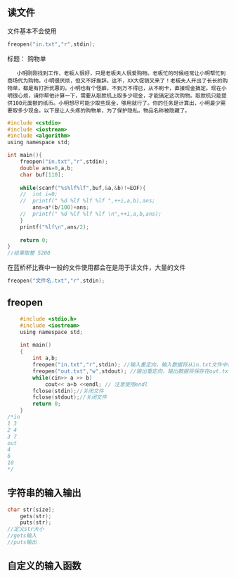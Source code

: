 ## 读文件

文件基本不会使用

```c
freopen("in.txt","r",stdin);
```

标题： 购物单

       小明刚刚找到工作，老板人很好，只是老板夫人很爱购物。老板忙的时候经常让小明帮忙到商场代为购物。小明很厌烦，但又不好推辞。这不，XX大促销又来了！老板夫人开出了长长的购物单，都是有打折优惠的。小明也有个怪癖，不到万不得已，从不刷卡，直接现金搞定。现在小明很心烦，请你帮他计算一下，需要从取款机上取多少现金，才能搞定这次购物。取款机只能提供100元面额的纸币。小明想尽可能少取些现金，够用就行了。你的任务是计算出，小明最少需要取多少现金。以下是让人头疼的购物单，为了保护隐私，物品名称被隐藏了。
```c
#include <cstdio>
#include <iostream>
#include <algorithm>
using namespace std;

int main(){
	freopen("in.txt","r",stdin);
	double ans=0,a,b;
	char buf[110];
	
	while(scanf("%s%lf%lf",buf,&a,&b)!=EOF){
	//	int i=0;
	//	printf(" %d %lf %lf %lf ",++i,a,b),ans;
		ans=a*(b/100)+ans;
	//	printf(" %d %lf %lf %lf \n",++i,a,b,ans);
	} 	
	printf("%lf\n",ans/2);
	 
	return 0;		
}
//结果取整 5200	
```



在蓝桥杯比赛中一般的文件使用都会在是用于读文件，大量的文件

```c
freopen("文件名.txt","r",stdin);
```

## freopen

```c
    #include <stdio.h> 
    #include <iostream> 
    using namespace std;
     
    int main() 
    { 
        int a,b; 
        freopen("in.txt","r",stdin); //输入重定向，输入数据将从in.txt文件中读取
        freopen("out.txt","w",stdout); //输出重定向，输出数据将保存在out.txt文件中
        while(cin>> a >> b) 
            cout<< a+b <<endl; // 注意使用endl
        fclose(stdin);//关闭文件
        fclose(stdout);//关闭文件
        return 0; 
    }
/*in
1 3
2 4
3 7
out
4
6
10
*/
```

## 字符串的输入输出

```c
char str[size];
	gets(str);
	puts(str);
//定义str大小
//gets输入
//puts输出
```

## 自定义的输入函数



